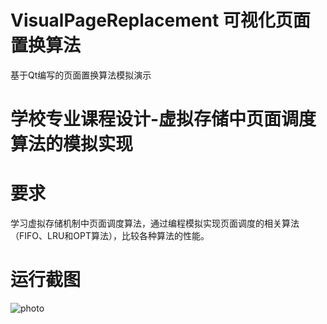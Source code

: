 # VisualPageReplacement 可视化页面置换算法
基于Qt编写的页面置换算法模拟演示

# 学校专业课程设计-虚拟存储中页面调度算法的模拟实现

# 要求
  学习虚拟存储机制中页面调度算法，通过编程模拟实现页面调度的相关算法（FIFO、LRU和OPT算法），比较各种算法的性能。
  
# 运行截图
  ![photo](https://github.com/NukezY/VisualPageReplacement/blob/master/image/photo.png)
